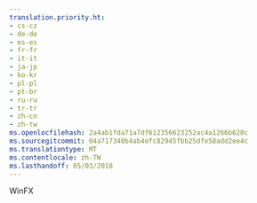 ```yaml
---
translation.priority.ht:
- cs-cz
- de-de
- es-es
- fr-fr
- it-it
- ja-jp
- ko-kr
- pl-pl
- pt-br
- ru-ru
- tr-tr
- zh-cn
- zh-tw
ms.openlocfilehash: 2a4ab1fda71a7df612356623252ac4a1266b620c
ms.sourcegitcommit: 04a717340b4ab4efc82945fbb25dfe58add2ee4c
ms.translationtype: MT
ms.contentlocale: zh-TW
ms.lasthandoff: 05/03/2018
---
```

WinFX